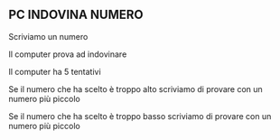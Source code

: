 ## PC INDOVINA NUMERO

Scriviamo un numero


Il computer prova ad indovinare


Il computer ha 5 tentativi


Se il numero che ha scelto è troppo alto scriviamo di provare con un numero più piccolo


Se il numero che ha scelto è troppo basso scriviamo di provare con un numero più piccolo
